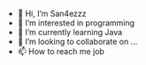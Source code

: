 - 👋 Hi, I’m San4ezzz
- 👀 I’m interested in programming
- 🌱 I’m currently learning Java
- 💞️ I’m looking to collaborate on ...
- 📫 How to reach me job

<!---
sashok1353/sashok1353 is a ✨ special ✨ repository because its `README.md` (this file) appears on your GitHub profile.
You can click the Preview link to take a look at your changes.
--->
